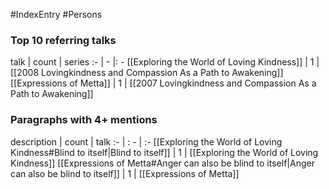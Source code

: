 #IndexEntry #Persons

### Top 10 referring talks
talk | count | series
:- | - |: -
[[Exploring the World of Loving Kindness]] | 1 | [[2008 Lovingkindness and Compassion As a Path to Awakening]]
[[Expressions of Metta]] | 1 | [[2007 Lovingkindness and Compassion As a Path to Awakening]]


### Paragraphs with 4+ mentions
description | count | talk
:- | : - | :-
[[Exploring the World of Loving Kindness#Blind to itself\|Blind to itself]] | 1 | [[Exploring the World of Loving Kindness]]
[[Expressions of Metta#Anger can also be blind to itself\|Anger can also be blind to itself]] | 1 | [[Expressions of Metta]]

